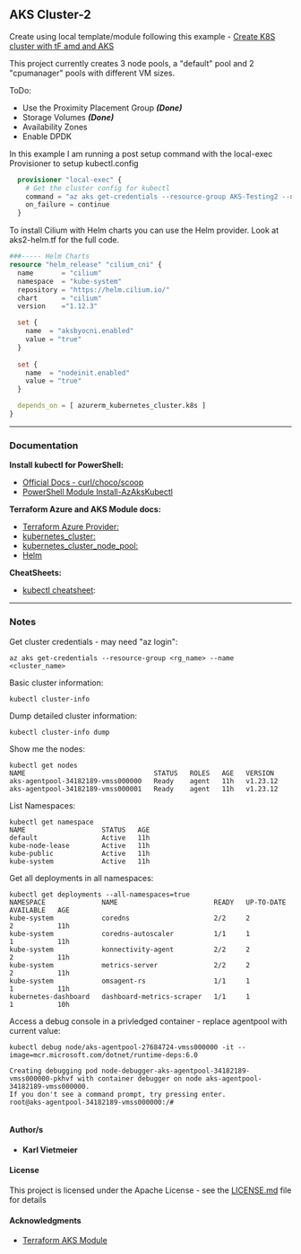 ## AKS Cluster-2

Create using local template/module following this example - [Create K8S cluster with tF amd and AKS](https://docs.microsoft.com/en-us/azure/developer/terraform/create-k8s-cluster-with-tf-and-aks)

This project currently creates 3 node pools, a "default" pool and 2 "cpumanager" pools with different VM sizes.

ToDo:

* Use the Proximity Placement Group ***(Done)***
* Storage Volumes ***(Done)***
* Availability Zones
* Enable DPDK

In this example I am running a post setup command with the local-exec Provisioner to setup kubectl.config

```terraform
  provisioner "local-exec" {
    # Get the cluster config for kubectl
    command = "az aks get-credentials --resource-group AKS-Testing2 --name TestCluster2"
    on_failure = continue
  }
```

To install Cilium with Helm charts you can use the Helm provider. Look at aks2-helm.tf for the full code.

```terraform
###----- Helm Charts
resource "helm_release" "cilium_cni" {
  name       = "cilium"
  namespace  = "kube-system"
  repository = "https://helm.cilium.io/"
  chart      = "cilium"
  version    ="1.12.3"

  set {
    name  = "aksbyocni.enabled"
    value = "true"
  }
  
  set {
    name  = "nodeinit.enabled"
    value = "true"
  }

  depends_on = [ azurerm_kubernetes_cluster.k8s ]
}
```

---

### Documentation

**Install kubectl for PowerShell:**  

* [Official Docs - curl/choco/scoop](https://kubernetes.io/docs/tasks/tools/install-kubectl-windows/)
* [PowerShell Module Install-AzAksKubectl](https://docs.microsoft.com/en-us/powershell/module/az.aks/install-azakskubectl?view=azps-8.0.0)

**Terraform Azure and AKS Module docs:**

* [Terraform Azure Provider:](https://registry.terraform.io/providers/hashicorp/azurerm/latest/docs)
* [kubernetes_cluster:](https://registry.terraform.io/providers/hashicorp/azurerm/latest/docs/resources/kubernetes_cluster)
* [kubernetes_cluster_node_pool:](https://registry.terraform.io/providers/hashicorp/azurerm/latest/docs/resources/kubernetes_cluster_node_pool)
* [Helm](https://registry.terraform.io/providers/hashicorp/helm/latest/docs)

**CheatSheets:**  

* [kubectl cheatsheet](https://kubernetes.io/docs/reference/kubectl/cheatsheet/):

---

### Notes

Get cluster credentials - may need "az login":

```shell
az aks get-credentials --resource-group <rg_name> --name <cluster_name>
```

Basic cluster information:

```shell
kubectl cluster-info
```
  
Dump detailed cluster information:

```shell
kubectl cluster-info dump
```
  
Show me the nodes:

```shell
kubectl get nodes
NAME                                STATUS   ROLES   AGE   VERSION
aks-agentpool-34182189-vmss000000   Ready    agent   11h   v1.23.12
aks-agentpool-34182189-vmss000001   Ready    agent   11h   v1.23.12
```
  
List Namespaces:

```shell
kubectl get namespace
NAME                   STATUS   AGE
default                Active   11h
kube-node-lease        Active   11h
kube-public            Active   11h
kube-system            Active   11h
```
  
Get all deployments in all namespaces:

```shell
kubectl get deployments --all-namespaces=true
NAMESPACE              NAME                        READY   UP-TO-DATE   AVAILABLE   AGE
kube-system            coredns                     2/2     2            2           11h
kube-system            coredns-autoscaler          1/1     1            1           11h
kube-system            konnectivity-agent          2/2     2            2           11h
kube-system            metrics-server              2/2     2            2           11h
kube-system            omsagent-rs                 1/1     1            1           11h
kubernetes-dashboard   dashboard-metrics-scraper   1/1     1            1           10h
```
  
Access a debug console in a privledged container - replace agentpool with current value:

```shell
kubectl debug node/aks-agentpool-27684724-vmss000000 -it --image=mcr.microsoft.com/dotnet/runtime-deps:6.0
```

```shell
Creating debugging pod node-debugger-aks-agentpool-34182189-vmss000000-pkhvf with container debugger on node aks-agentpool-34182189-vmss000000.
If you don't see a command prompt, try pressing enter.
root@aks-agentpool-34182189-vmss000000:/#
  
```

#### Author/s

* **Karl Vietmeier**

#### License

This project is licensed under the Apache License - see the [LICENSE.md](LICENSE.md) file for details

#### Acknowledgments

* [Terraform AKS Module](https://registry.terraform.io/modules/Azure/aks/azurerm/latest)
